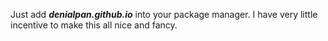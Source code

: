 Just add ***denialpan.github.io*** into your package manager. I have very little incentive to make this all nice and fancy.
